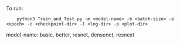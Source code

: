 To run:
```
    python3 Train_and_Test.py -m <model-name> -b <batch-size> -e <epoch> -c <checkpoint-dir> -l <log-dir> -p <plot-dir>
```
model-name: basic, better, resnet, densenet, resnext